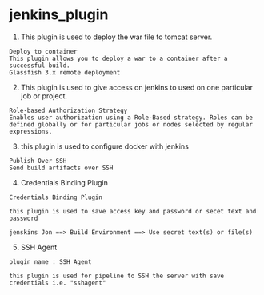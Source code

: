 # jenkins_plugin

1. This plugin is used to deploy the war file to tomcat server.

```
Deploy to container
This plugin allows you to deploy a war to a container after a successful build.
Glassfish 3.x remote deployment
```
2. This plugin is used to give access on jenkins to used on one particular job or project.

```
Role-based Authorization Strategy
Enables user authorization using a Role-Based strategy. Roles can be defined globally or for particular jobs or nodes selected by regular expressions.
```
3. this plugin is used to configure docker with jenkins
```
Publish Over SSH
Send build artifacts over SSH
```

4. Credentials Binding Plugin
```
Credentials Binding Plugin

this plugin is used to save access key and password or secet text and password

jenskins Jon ==> Build Environment ==> Use secret text(s) or file(s)
```
5. SSH Agent
```
plugin name : SSH Agent

this plugin is used for pipeline to SSH the server with save credentials i.e. "sshagent"
```

